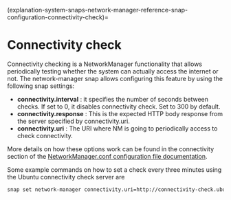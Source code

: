 (explanation-system-snaps-network-manager-reference-snap-configuration-connectivity-check)=
# Connectivity check

Connectivity checking is a NetworkManager functionality that allows periodically testing whether the system can actually access the internet or not. The network-manager snap allows configuring this feature by using the following snap settings:

* **connectivity.interval** : it specifies the number of seconds between checks. If set to 0, it disables connectivity check. Set to 300 by default.
* **connectivity.response** : This is the expected HTTP body response from the server specified by connectivity.uri.
* **connectivity.uri** : The URI where NM is going to periodically access to check connectivity.

More details on how these options work can be found in the connectivity section of the [NetworkManager.conf configuration file documentation](https://developer.gnome.org/NetworkManager/stable/NetworkManager.conf.html).

Some example commands on how to set a check every three minutes using the Ubuntu connectivity check server are
```bash
snap set network-manager connectivity.uri=http://connectivity-check.ubuntu.com/ $ snap set network-manager connectivity.interval=180
```

